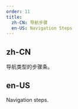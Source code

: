 ```yaml
---
order: 11
title:
  zh-CN: 导航步骤
  en-US: Navigation Steps
---
```


## zh-CN

导航类型的步骤条。

## en-US

Navigation steps.

<style>
[data-theme="dark"] .site-navigation-steps {
  border-bottom: 1px solid #303030;
  margin-bottom: 60px;
  box-shadow: none;
}
</style>
